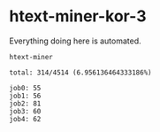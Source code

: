 # htext-miner-kor-3

Everything doing here is automated.

```
htext-miner

total: 314/4514 (6.956136464333186%)

job0: 55
job1: 56
job2: 81
job3: 60
job4: 62
```